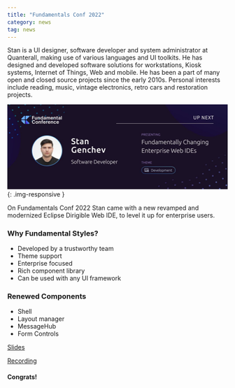 ```yaml
---
title: "Fundamentals Conf 2022"
category: news
tag: news
---
```


Stan is a UI designer, software developer and system administrator at Quanterall, making use of various languages and UI toolkits. He has designed and developed software solutions for workstations, Kiosk systems, Internet of Things, Web and mobile. He has been a part of many open and closed source projects since the early 2010s. Personal interests include reading, music, vintage electronics, retro cars and restoration projects.

![Conference](Stan_FundamentalsConf_2022.jpeg){: .img-responsive }

On Fundamentals Conf 2022 Stan came with a new revamped and modernized Eclipse Dirigible Web IDE, to level it up for enterprise users.

### Why Fundamental Styles?

* Developed by a trustworthy team
* Theme support
* Enterprise focused
* Rich component library
* Can be used with any UI framework

### Renewed Components

* Shell
* Layout manager
* MessageHub
* Form Controls

[Slides](https://fundamentalconf.com/Stan-Fundamentally%20Changing%20Enterprise%20Web%20IDEs.pdf)

[Recording](https://www.youtube.com/watch?v=ZnXSchQhWT4)

#### Congrats!
